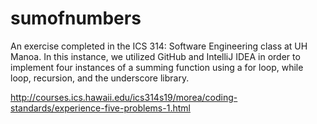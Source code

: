# sumofnumbers

An exercise completed in the ICS 314: Software Engineering class at UH Manoa. In this instance, we utilized GitHub and IntelliJ IDEA in order to implement four instances of a summing function using a for loop, while loop, recursion, and the underscore library.

http://courses.ics.hawaii.edu/ics314s19/morea/coding-standards/experience-five-problems-1.html
